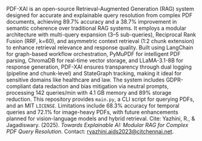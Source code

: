 PDF-XAI is an open-source Retrieval-Augmented Generation (RAG) system designed for accurate and explainable query resolution from complex PDF documents, achieving 89.7% accuracy and a 38.7% improvement in semantic coherence over traditional RAG systems. It employs a modular architecture with multi-query expansion (3–5 sub-queries), Reciprocal Rank Fusion (RRF, k=60), and asymmetric context retrieval (1:2 chunk extension) to enhance retrieval relevance and response quality. Built using LangChain for graph-based workflow orchestration, PyMuPDF for intelligent PDF parsing, ChromaDB for real-time vector storage, and LLaMA-3.1-8B for response generation, PDF-XAI ensures transparency through dual logging (pipeline and chunk-level) and StateGraph tracking, making it ideal for sensitive domains like healthcare and law. The system includes GDPR-compliant data redaction and bias mitigation via neutral prompts, processing 142 queries/min with 4.1 GB memory and 89% storage reduction. This repository provides `main.py`, a CLI script for querying PDFs, and an MIT `LICENSE`. Limitations include 68.3% accuracy for temporal queries and 72.1% for image-heavy PDFs, with future enhancements planned for vision-language models and hybrid retrieval. Cite: Yazhini, R., & Jagadiswary. (2025). *Towards Explainable AI: Modular RAG for Complex PDF Query Resolution*. Contact: ryazhini.aids2023@citchennai.net.
